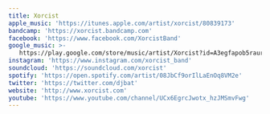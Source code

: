 ```yaml
---
title: Xorcist
apple_music: 'https://itunes.apple.com/artist/xorcist/80839173'
bandcamp: 'https://xorcist.bandcamp.com'
facebook: 'https://www.facebook.com/XorcistBand'
google_music: >-
   https://play.google.com/store/music/artist/Xorcist?id=A3egfapob5raurgi7qsadejwtra
instagram: 'https://www.instagram.com/xorcist_band'
soundcloud: 'https://soundcloud.com/xorcist'
spotify: 'https://open.spotify.com/artist/08JbCf9orIlLaEnOq8VM2e'
twitter: 'https://twitter.com/djbat'
website: 'http://www.xorcist.com'
youtube: 'https://www.youtube.com/channel/UCx6EgrcJwotx_hzJMSmvFwg'
---
```

